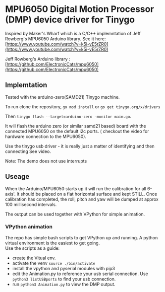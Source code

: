 # MPU6050 Digital Motion Processor (DMP) device driver for Tinygo

Inspired by Maker's Wharf which is a C/C++ implemntation of Jeff Rowberg's MPU6050
Arduino library. See it here: [https://www.youtube.com/watch?v=k5i-vE5rZR0](https://www.youtube.com/watch?v=k5i-vE5rZR0)  

Jeff Rowberg's Arduino library : [https://github.com/ElectronicCats/mpu6050](https://github.com/ElectronicCats/mpu6050)  


## Implemtation

Tested with the arduino-zero(SAMD21) Tinygo machine.   

To run  clone the repository, `go mod install` or `go get tinygo.org/x/drivers`   

Then `tinygo flash --target=arduino-zero -monitor main.go`.  

It will flash the arduino zero (or similar samd21 based) board with the connected MPU6050 on the default i2c ports.
( checkout the video for hardware connection to the MPU6050).   

Use the tinygo usb driver - it is really just a matter of identifying and then connecting See video.  

Note: The demo does not use interrupts  

## Useage

When the Arduino/MPU6050 starts up it will run the calibration for all 6-axis'. It should be placed on a flat horizontal
surface and kept STILL. Once calibration has completed, the roll, pitch and yaw will be 
dumped at approx 100 millisecond intervals.   

The output can be used together with VPython for simple animation.  

### VPython animation

The repo has simple bash scripts to get VPython up and running. A python virtual environment is the easiest to get going.  
Use the scripts as a guide:  
  - create the Vitual env.  
  - activate the venv `source ./bin/activate`  
  - install the vpython and pyserial modules with pip3  
  - edit the Animation.py to reference your usb serial connection. Use `python3 listUSBports` to find your usb connection.  
  - run `python3 Animation.py` to view the DMP output.



